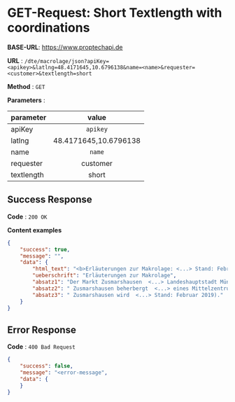 # GET-Request: Short Textlength with coordinations

**BASE-URL**: https://www.proptechapi.de

**URL** : `/dte/macrolage/json?apiKey=<apikey>&latlng=48.4171645,10.6796138&name=<name>&requester=<customer>&textlength=short`

**Method** : `GET`

**Parameters** : 

| parameter        | value         
| ------------- |:-------------:| 
| apiKey     | `apikey` | 
| latlng     | 48.4171645,10.6796138 |
| name     | `name` |
| requester     | customer |
| textlength     | short |

## Success Response

**Code** : `200 OK`

**Content examples**


```json
{
    "success": true,
    "message": "",
    "data": {
        "html_text": "<b>Erläuterungen zur Makrolage: <...> Stand: Februar 2019).",
        "ueberschrift": "Erläuterungen zur Makrolage",
        "absatz1": "Der Markt Zusmarshausen  <...> Landeshauptstadt München.",
        "absatz2": " Zusmarshausen beherbergt  <...> eines Mittelzentrums.",
        "absatz3": " Zusmarshausen wird  <...> Stand: Februar 2019)."
    }
}
```

## Error Response

**Code** : `400 Bad Request`

```json
{
    "success": false,
    "message": "<error-message",
    "data": { 
    }
}
```